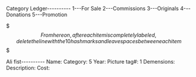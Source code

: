 Category Ledger----------
1---For Sale
2---Commissions
3---Originals
4---Donations
5---Promotion


$$$$$$$ From here on, after each item is completely labeled, delete the line with the 10 hash marks and leave spaces between each item $$$$$$$

Ali fist----------
Name:
Category: 5
Year:
Picture tag#: 1
Demensions:
Description:
Cost:

